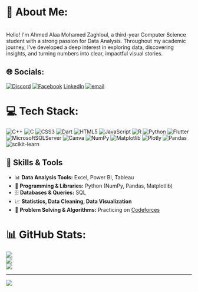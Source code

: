 # 💫 About Me:
<br>Hello! I'm Ahmed Alaa Mohamed Zaghloul, a third-year Computer Science student with a strong passion for Data Analysis. Throughout my academic journey, I’ve developed a deep interest in exploring data, discovering insights, and turning numbers into clear, impactful visual stories.


## 🌐 Socials:
[![Discord](https://img.shields.io/badge/Discord-%237289DA.svg?logo=discord&logoColor=white)](https://discord.gg/ahmed_zaghlolul) [![Facebook](https://img.shields.io/badge/Facebook-%231877F2.svg?logo=Facebook&logoColor=white)](https://facebook.com/https://www.facebook.com/ahmd.bn.la.zghlwl) [LinkedIn](https://www.linkedin.com/in/a7medalaa) [![email](https://img.shields.io/badge/Email-D14836?logo=gmail&logoColor=white)](mailto:a7m.zaghl0ul@gmail.com) 

# 💻 Tech Stack:
![C++](https://img.shields.io/badge/c++-%2300599C.svg?style=for-the-badge&logo=c%2B%2B&logoColor=white) ![C](https://img.shields.io/badge/c-%2300599C.svg?style=for-the-badge&logo=c&logoColor=white) ![CSS3](https://img.shields.io/badge/css3-%231572B6.svg?style=for-the-badge&logo=css3&logoColor=white) ![Dart](https://img.shields.io/badge/dart-%230175C2.svg?style=for-the-badge&logo=dart&logoColor=white) ![HTML5](https://img.shields.io/badge/html5-%23E34F26.svg?style=for-the-badge&logo=html5&logoColor=white) ![JavaScript](https://img.shields.io/badge/javascript-%23323330.svg?style=for-the-badge&logo=javascript&logoColor=%23F7DF1E) ![R](https://img.shields.io/badge/r-%23276DC3.svg?style=for-the-badge&logo=r&logoColor=white) ![Python](https://img.shields.io/badge/python-3670A0?style=for-the-badge&logo=python&logoColor=ffdd54) ![Flutter](https://img.shields.io/badge/Flutter-%2302569B.svg?style=for-the-badge&logo=Flutter&logoColor=white) ![MicrosoftSQLServer](https://img.shields.io/badge/Microsoft%20SQL%20Server-CC2927?style=for-the-badge&logo=microsoft%20sql%20server&logoColor=white) ![Canva](https://img.shields.io/badge/Canva-%2300C4CC.svg?style=for-the-badge&logo=Canva&logoColor=white) ![NumPy](https://img.shields.io/badge/numpy-%23013243.svg?style=for-the-badge&logo=numpy&logoColor=white) ![Matplotlib](https://img.shields.io/badge/Matplotlib-%23ffffff.svg?style=for-the-badge&logo=Matplotlib&logoColor=black) ![Plotly](https://img.shields.io/badge/Plotly-%233F4F75.svg?style=for-the-badge&logo=plotly&logoColor=white) ![Pandas](https://img.shields.io/badge/pandas-%23150458.svg?style=for-the-badge&logo=pandas&logoColor=white) ![scikit-learn](https://img.shields.io/badge/scikit--learn-%23F7931E.svg?style=for-the-badge&logo=scikit-learn&logoColor=white)

## 🔧 Skills & Tools
- 📊 **Data Analysis Tools:** Excel, Power BI, Tableau  
- 🐍 **Programming & Libraries:** Python (NumPy, Pandas, Matplotlib)  
- 🗄️ **Databases & Queries:** SQL  
- 📈 **Statistics, Data Cleaning, Data Visualization**  
- 🧠 **Problem Solving & Algorithms:** Practicing on [Codeforces](https://codeforces.com/profile/Ahmed_Zaghl0ul)


# 📊 GitHub Stats:
![](https://github-readme-stats.vercel.app/api?username=AhmedZaghl0ul&theme=dark&hide_border=false&include_all_commits=true&count_private=false)<br/>
![](https://nirzak-streak-stats.vercel.app/?user=AhmedZaghl0ul&theme=dark&hide_border=false)<br/>
![](https://github-readme-stats.vercel.app/api/top-langs/?username=AhmedZaghl0ul&theme=dark&hide_border=false&include_all_commits=true&count_private=false&layout=compact)

---
[![](https://visitcount.itsvg.in/api?id=AhmedZaghl0ul&icon=0&color=0)](https://visitcount.itsvg.in)

<!-- Proudly created with GPRM ( https://gprm.itsvg.in ) -->
